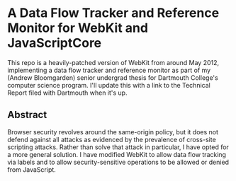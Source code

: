 A Data Flow Tracker and Reference Monitor for WebKit and JavaScriptCore
=======================================================================

This repo is a heavily-patched version of WebKit from around May 2012,
implementing a data flow tracker and reference monitor as part of my (Andrew
Bloomgarden) senior undergrad thesis for Dartmouth College's computer science
program. I'll update this with a link to the Technical Report filed with
Dartmouth when it's up.

Abstract
--------

Browser security revolves around the same-origin policy, but it does not defend
against all attacks as evidenced by the prevalence of cross-site scripting
attacks. Rather than solve that attack in particular, I have opted for a more
general solution. I have modified WebKit to allow data flow tracking via labels
and to allow security-sensitive operations to be allowed or denied from
JavaScript.
